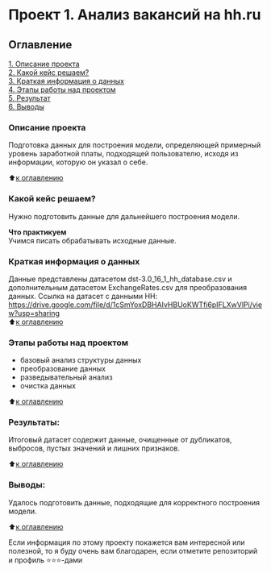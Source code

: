 # Проект 1. Анализ вакансий на hh.ru

## Оглавление  
[1. Описание проекта](.README.md#Описание-проекта)  
[2. Какой кейс решаем?](.README.md#Какой-кейс-решаем)  
[3. Краткая информация о данных](.README.md#Краткая-информация-о-данных)  
[4. Этапы работы над проектом](.README.md#Этапы-работы-над-проектом)  
[5. Результат](.README.md#Результат)    
[6. Выводы](.README.md#Выводы) 

### Описание проекта    
Подготовка данных для построения модели, определяющей примерный уровень заработной платы, подходящей пользователю, исходя из информации, которую он указал о себе.

:arrow_up:[к оглавлению](_)


### Какой кейс решаем?    
Нужно подготовить данные для дальнейшего построения модели.

**Что практикуем**     
Учимся писать обрабатывать исходные данные.


### Краткая информация о данных
Данные представлены датасетом dst-3.0_16_1_hh_database.csv и дополнительным датасетом ExchangeRates.csv для преобразования данных.
Ссылка на датасет с данными HH: https://drive.google.com/file/d/1cSmYoxDBHAIvHBUoKWTfi6pIFLXwVlPi/view?usp=sharing  
:arrow_up:[к оглавлению](.README.md#Оглавление)


### Этапы работы над проектом  
* базовый анализ структуры данных
* преобразование данных
* разведывательный анализ
* очистка данных

:arrow_up:[к оглавлению](.README.md#Оглавление)


### Результаты:  
Итоговый датасет содержит данные, очищенные от дубликатов, выбросов, пустых значений и лишних признаков.

:arrow_up:[к оглавлению](.README.md#Оглавление)


### Выводы:  
Удалось подготовить данные, подходящие для корректного построения модели.

:arrow_up:[к оглавлению](.README.md#Оглавление)


Если информация по этому проекту покажется вам интересной или полезной, то я буду очень вам благодарен, если отметите репозиторий и профиль ⭐️⭐️⭐️-дами
